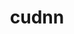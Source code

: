 ---
title: "cudnn"
layout: cache
categories: [package, develop-2024-12-29]
meta: {"versions": ["8.9.5.30-12", "8.9.7.29-11", "8.9.7.29-12", "9.2.0.82-12"], "compilers": ["gcc@=11.4.0", "gcc@=13.2.0", "gcc@=9.4.0"], "oss": ["ubuntu20.04", "ubuntu22.04", "ubuntu24.04"], "platforms": ["linux"], "targets": ["aarch64", "ppc64le", "x86_64_v3"], "stacks": ["e4s", "e4s-power", "ml-linux-aarch64-cuda", "ml-linux-x86_64-cuda", "root"], "num_specs": 8, "num_specs_by_stack": {"e4s-power": 1, "root": 8, "e4s": 1, "ml-linux-aarch64-cuda": 3, "ml-linux-x86_64-cuda": 3}}
spec_details: [{"hash": "bfvkd2mg5gixwqq4tur7pk5rqscmlwll", "compiler": "gcc@=9.4.0", "versions": ["8.9.7.29-11"], "os": "ubuntu20.04", "platform": "linux", "target": "ppc64le", "variants": ["build_system=generic"], "stacks": ["e4s-power", "root"], "size": "-", "tarball": "https://binaries.spack.io/develop-2024-12-29/build_cache/linux-ubuntu20.04-ppc64le/gcc-9.4.0/cudnn-8.9.7.29-11/linux-ubuntu20.04-ppc64le-gcc-9.4.0-cudnn-8.9.7.29-11-bfvkd2mg5gixwqq4tur7pk5rqscmlwll.spack"}, {"hash": "46ktjnqh4xhb7p3vbbsbmd5m5ultapqp", "compiler": "gcc@=11.4.0", "versions": ["8.9.7.29-12"], "os": "ubuntu22.04", "platform": "linux", "target": "x86_64_v3", "variants": ["build_system=generic"], "stacks": ["root", "e4s"], "size": "-", "tarball": "https://binaries.spack.io/develop-2024-12-29/build_cache/linux-ubuntu22.04-x86_64_v3/gcc-11.4.0/cudnn-8.9.7.29-12/linux-ubuntu22.04-x86_64_v3-gcc-11.4.0-cudnn-8.9.7.29-12-46ktjnqh4xhb7p3vbbsbmd5m5ultapqp.spack"}, {"hash": "fetcvpasitao3c55fwzc5p3bhwufnoq3", "compiler": "gcc@=13.2.0", "versions": ["8.9.5.30-12"], "os": "ubuntu24.04", "platform": "linux", "target": "aarch64", "variants": ["build_system=generic"], "stacks": ["root", "ml-linux-aarch64-cuda"], "size": "-", "tarball": "https://binaries.spack.io/develop-2024-12-29/build_cache/linux-ubuntu24.04-aarch64/gcc-13.2.0/cudnn-8.9.5.30-12/linux-ubuntu24.04-aarch64-gcc-13.2.0-cudnn-8.9.5.30-12-fetcvpasitao3c55fwzc5p3bhwufnoq3.spack"}, {"hash": "w3wocf3ila3lbygxkba2y2yv6l37v3v7", "compiler": "gcc@=13.2.0", "versions": ["8.9.5.30-12"], "os": "ubuntu24.04", "platform": "linux", "target": "aarch64", "variants": ["build_system=generic"], "stacks": ["root", "ml-linux-aarch64-cuda"], "size": "-", "tarball": "https://binaries.spack.io/develop-2024-12-29/build_cache/linux-ubuntu24.04-aarch64/gcc-13.2.0/cudnn-8.9.5.30-12/linux-ubuntu24.04-aarch64-gcc-13.2.0-cudnn-8.9.5.30-12-w3wocf3ila3lbygxkba2y2yv6l37v3v7.spack"}, {"hash": "esb52v6qq5kanod2lud3ngt6mgqlrxdr", "compiler": "gcc@=13.2.0", "versions": ["9.2.0.82-12"], "os": "ubuntu24.04", "platform": "linux", "target": "aarch64", "variants": ["build_system=generic"], "stacks": ["root", "ml-linux-aarch64-cuda"], "size": "-", "tarball": "https://binaries.spack.io/develop-2024-12-29/build_cache/linux-ubuntu24.04-aarch64/gcc-13.2.0/cudnn-9.2.0.82-12/linux-ubuntu24.04-aarch64-gcc-13.2.0-cudnn-9.2.0.82-12-esb52v6qq5kanod2lud3ngt6mgqlrxdr.spack"}, {"hash": "7qsbo6uwowsevpjclsnz6gntezqwegzn", "compiler": "gcc@=13.2.0", "versions": ["8.9.7.29-12"], "os": "ubuntu24.04", "platform": "linux", "target": "x86_64_v3", "variants": ["build_system=generic"], "stacks": ["ml-linux-x86_64-cuda", "root"], "size": "-", "tarball": "https://binaries.spack.io/develop-2024-12-29/build_cache/linux-ubuntu24.04-x86_64_v3/gcc-13.2.0/cudnn-8.9.7.29-12/linux-ubuntu24.04-x86_64_v3-gcc-13.2.0-cudnn-8.9.7.29-12-7qsbo6uwowsevpjclsnz6gntezqwegzn.spack"}, {"hash": "en72hrdyqx3l7zcqscxjj74jl36ocywi", "compiler": "gcc@=13.2.0", "versions": ["8.9.7.29-12"], "os": "ubuntu24.04", "platform": "linux", "target": "x86_64_v3", "variants": ["build_system=generic"], "stacks": ["ml-linux-x86_64-cuda", "root"], "size": "-", "tarball": "https://binaries.spack.io/develop-2024-12-29/build_cache/linux-ubuntu24.04-x86_64_v3/gcc-13.2.0/cudnn-8.9.7.29-12/linux-ubuntu24.04-x86_64_v3-gcc-13.2.0-cudnn-8.9.7.29-12-en72hrdyqx3l7zcqscxjj74jl36ocywi.spack"}, {"hash": "szkv3epedo45vziwp4mr3prva5tjnlk4", "compiler": "gcc@=13.2.0", "versions": ["9.2.0.82-12"], "os": "ubuntu24.04", "platform": "linux", "target": "x86_64_v3", "variants": ["build_system=generic"], "stacks": ["ml-linux-x86_64-cuda", "root"], "size": "-", "tarball": "https://binaries.spack.io/develop-2024-12-29/build_cache/linux-ubuntu24.04-x86_64_v3/gcc-13.2.0/cudnn-9.2.0.82-12/linux-ubuntu24.04-x86_64_v3-gcc-13.2.0-cudnn-9.2.0.82-12-szkv3epedo45vziwp4mr3prva5tjnlk4.spack"}]
---